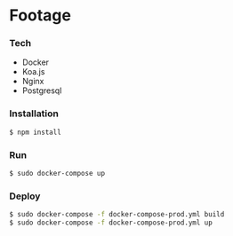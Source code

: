 # Footage

### Tech

  - Docker
  - Koa.js
  - Nginx
  - Postgresql

### Installation

```sh
$ npm install
```

### Run

```sh
$ sudo docker-compose up
```

### Deploy

```sh
$ sudo docker-compose -f docker-compose-prod.yml build
$ sudo docker-compose -f docker-compose-prod.yml up
```
